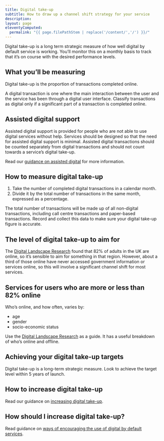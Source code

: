 ```yaml
---
title: Digital take-up
subtitle: How to draw up a channel shift strategy for your service
description:
layout: page
eleventyComputed:
  permalink: "{{ page.filePathStem | replace('/content/','/') }}/"
---
```


Digital take-up is a long term strategic measure of how well digital by default service is working. You’ll monitor this on a monthly basis to track that it’s on course with the desired performance levels.

## What you’ll be measuring

Digital take-up is the proportion of transactions completed online.

A digital transaction is one where the main interaction between the user and the service has been through a digital user interface. Classify transactions as digital only if a significant part of a transaction is completed online.

## Assisted digital support

Assisted digital support is provided for people who are not able to use digital services without help. Services should be designed so that the need for assisted digital support is minimal. Assisted digital transactions should be counted separately from digital transactions and should not count towards a service’s digital take-up.

Read our [guidance on assisted digital](/version-1/guides/assisted-digital/) for more information.

## How to measure digital take-up

1. Take the number of completed digital transactions in a calendar month.
2. Divide it by the total number of transactions in the same month, expressed as a percentage.

The total number of transactions will be made up of all non-digital transactions, including call centre transactions and paper-based transactions. Record and collect this data to make sure your digital take-up figure is accurate.

## The level of digital take-up to aim for

The [Digital Landscape Research](https://web.archive.org/web/20150324140503/https://www.gov.uk/government/publications/digital-landscape-research) found that 82% of adults in the UK are online, so it’s sensible to aim for something in that region. However, about a third of those online have never accessed government information or services online, so this will involve a significant channel shift for most services.

## Services for users who are more or less than 82% online

Who’s online, and how often, varies by:

- age
- gender
- socio-economic status

Use the [Digital Landscape Research](https://web.archive.org/web/20150324140503/https://www.gov.uk/government/publications/digital-landscape-research) as a guide. It has a useful breakdown of who’s online and offline.

## Achieving your digital take-up targets

Digital take-up is a long-term strategic measure. Look to achieve the target level within 5 years of launch.

## How to increase digital take-up

Read our guidance on [increasing digital take-up](https://web.archive.org/web/20150324140503/https://www.gov.uk/service-manual/communications/increasing-digital-takeup.html).

## How should I increase digital take-up?

Read guidance on [ways of encouraging the use of digital by default services](https://web.archive.org/web/20150324140503/https://www.gov.uk/service-manual/communications/increasing-digital-takeup.html).
